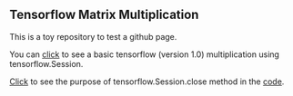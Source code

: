 ## Tensorflow Matrix Multiplication

This is a toy repository to test a github page.

You can [click](https://github.com/ffliza/hello-world/blob/master/matrix_multiplication_tf.py) to see a basic tensorflow (version 1.0) multiplication using tensorflow.Session. 

[Click](https://ffliza.github.io/hello-world-tf-Session/) to see the purpose of tensorflow.Session.close method in the [code](https://github.com/ffliza/hello-world/blob/master/matrix_multiplication_tf.py). 
